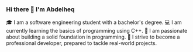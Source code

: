 ### Hi there 👋 I'm Abdelheq

🎓 I am a software engineering student with a bachelor's degree.
💻 I am currently learning the basics of programming using C++.
🧠 I am passionate about building a solid foundation in programming.
🚀 I strive to become a professional developer, prepared to tackle real-world projects.
